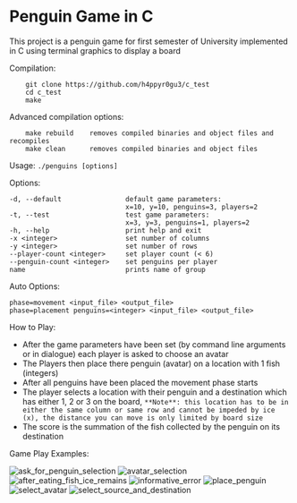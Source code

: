 # Penguin Game in C

This project is a penguin game for first semester of University implemented in C using terminal graphics to display a board 

Compilation:
```shell
	git clone https://github.com/h4ppyr0gu3/c_test
	cd c_test
	make
```
Advanced compilation options:
```
	make rebuild    removes compiled binaries and object files and recompiles
	make clean      removes compiled binaries and object files
```
Usage:
    `./penguins [options]`

Options:
```
-d, --default                default game parameters:
                             x=10, y=10, penguins=3, players=2
-t, --test                   test game parameters:
                             x=3, y=3, penguins=1, players=2
-h, --help                   print help and exit
-x <integer>                 set number of columns
-y <integer>                 set number of rows
--player-count <integer>     set player count (< 6)
--penguin-count <integer>    set penguins per player
name                         prints name of group
```
Auto Options:
```
phase=movement <input_file> <output_file>
phase=placement penguins=<integer> <input_file> <output_file>
```

How to Play:
- After the game parameters have been set (by command line arguments or in dialogue) each player is asked to choose an avatar
- The Players then place there penguin (avatar) on a location with 1 fish (integers)
- After all penguins have been placed the movement phase starts
- The player selects a location with their penguin and a destination which has either 1, 2 or 3 on the board, 
`**Note**: this location has to be in either the same column or same row and cannot be impeded by ice (x), the distance you can move is only limited by board size`
- The score is the summation of the fish collected by the penguin on its destination 

Game Play Examples:


![ask_for_penguin_selection](https://github.com/h4ppyr0gu3/c_test/blob/master/ask_for_penguin_selection.png?raw=true)
![avatar_selection](https://github.com/h4ppyr0gu3/c_test/blob/master/avatar_selection.png?raw=true)
![after_eating_fish_ice_remains](https://github.com/h4ppyr0gu3/c_test/blob/master/after_eating_fish_ice_remains.png?raw=true)
![informative_error](https://github.com/h4ppyr0gu3/c_test/blob/master/informative_error.png?raw=true)
![place_penguin](https://github.com/h4ppyr0gu3/c_test/blob/master/place_penguin.png?raw=true)
![select_avatar](https://github.com/h4ppyr0gu3/c_test/blob/master/select_avatar.png?raw=true)
![select_source_and_destination](https://github.com/h4ppyr0gu3/c_test/blob/master/select_source_and_destination.png?raw=true)
